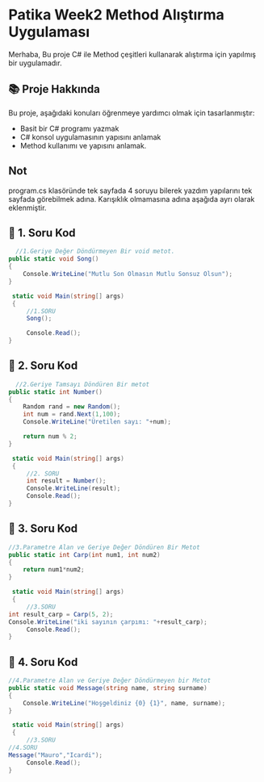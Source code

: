 # Patika Week2 Method Alıştırma Uygulaması
Merhaba,
Bu proje C# ile Method çeşitleri kullanarak alıştırma için yapılmış bir uygulamadır.

## 📚 Proje Hakkında
Bu proje, aşağıdaki konuları öğrenmeye yardımcı olmak için tasarlanmıştır:
- Basit bir C# programı yazmak
- C# konsol uygulamasının yapısını anlamak
- Method kullanımı ve yapısını anlamak.

## Not
program.cs klasöründe tek sayfada 4 soruyu bilerek yazdım yapılarını tek sayfada görebilmek adına. Karışıklık olmamasına adına aşağıda ayrı olarak eklenmiştir.

## 🚀 1. Soru Kod
```csharp
  //1.Geriye Değer Döndürmeyen Bir void metot.
public static void Song()
{
    Console.WriteLine("Mutlu Son Olmasın Mutlu Sonsuz Olsun");
}

 static void Main(string[] args)
 {
     //1.SORU
     Song();

     Console.Read();
}
```

## 🚀 2. Soru Kod
```csharp
  //2.Geriye Tamsayı Döndüren Bir metot
public static int Number()
{
    Random rand = new Random();
    int num = rand.Next(1,100);
    Console.WriteLine("Üretilen sayı: "+num);

    return num % 2;
}

 static void Main(string[] args)
 {
     //2. SORU
     int result = Number();
     Console.WriteLine(result);
     Console.Read();
}
```

## 🚀 3. Soru Kod
```csharp
//3.Parametre Alan ve Geriye Değer Döndüren Bir Metot
public static int Carp(int num1, int num2)
{
    return num1*num2;
}

 static void Main(string[] args)
 {
     //3.SORU
int result_carp = Carp(5, 2);
Console.WriteLine("iki sayının çarpımı: "+result_carp);
     Console.Read();
}
```

## 🚀 4. Soru Kod
```csharp
//4.Parametre Alan ve Geriye Değer Döndürmeyen bir Metot
public static void Message(string name, string surname)
{
    Console.WriteLine("Hoşgeldiniz {0} {1}", name, surname);
}

 static void Main(string[] args)
 {
     //3.SORU
//4.SORU
Message("Mauro","Icardi");
     Console.Read();
}

